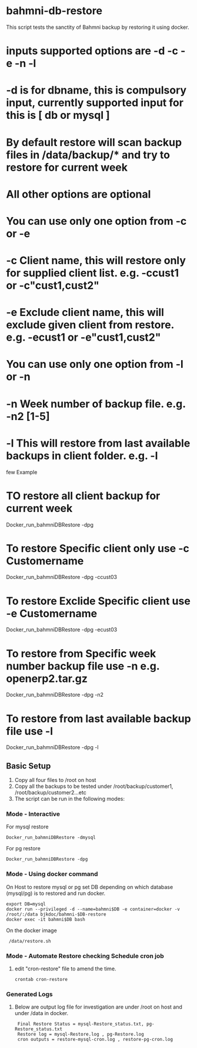 # bahmni-db-restore

This script tests the sanctity of Bahmni backup by restoring it using docker.
# inputs supported options are -d -c -e -n -l
#  
#    -d is for dbname, this is compulsory input,  currently supported input for this is [ db or mysql ]
# By default restore will scan backup files in /data/backup/* and try to restore for current week
#    All other options are optional
#  You can use only one option from -c or -e
#    -c Client name, this will  restore only for supplied client list. e.g. -ccust1 or -c"cust1,cust2"
#    -e Exclude client name, this will exclude given client from restore. e.g. -ecust1 or -e"cust1,cust2"
#  You can use only one option from -l or -n
#    -n Week number of backup file. e.g. -n2 [1-5] 
#    -l This will restore from last available backups in client folder. e.g. -l
few Example
# TO restore all client backup for current week
  Docker_run_bahmniDBRestore -dpg
# To restore Specific client only use -c Customername
  Docker_run_bahmniDBRestore -dpg -ccust03
# To restore Exclide Specific client use -e Customername
  Docker_run_bahmniDBRestore -dpg -ecust03
# To restore from Specific week number backup file use -n  e.g. openerp2.tar.gz
  Docker_run_bahmniDBRestore -dpg -n2
# To restore from last available backup file use -l
  Docker_run_bahmniDBRestore -dpg -l

## Basic Setup
1. Copy all four files to /root on host
2. Copy all the backups to be tested under /root/backup/customer1, /root/backup/customer2...etc
3. The script can be run in the following modes:


### Mode - Interactive
  
  For mysql restore
    
    Docker_run_bahmniDBRestore -dmysql
  
  For pg restore
    
    Docker_run_bahmniDBRestore -dpg

### Mode - Using docker command
  On Host to restore mysql or pg set DB depending on which database (mysql/pg) is to restored and run docker.
    
    export DB=mysql
    docker run --privileged -d --name=bahmni$DB -e container=docker -v /root/:/data bjkdoc/bahmni-$DB-restore
    docker exec -it bahmni$DB bash

  On the docker image
    
     /data/restore.sh 
  
### Mode - Automate Restore checking Schedule cron job 
1. edit "cron-restore" file to amend the time.

       crontab cron-restore

### Generated Logs
1. Below are output log file for investigation are under /root on host and under /data in docker.
   
        Final Restore Status = mysql-Restore_status.txt, pg-Restore_status.txt
        Restore log = mysql-Restore.log , pg-Restore.log
        cron outputs = restore-mysql-cron.log , restore-pg-cron.log



